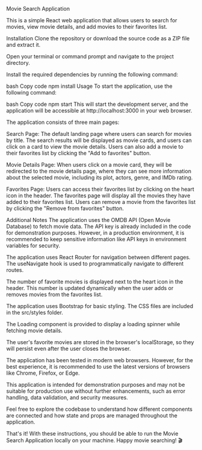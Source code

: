 Movie Search Application

This is a simple React web application that allows users to search for movies, view movie details, and add movies to their favorites list.


Installation
Clone the repository or download the source code as a ZIP file and extract it.

Open your terminal or command prompt and navigate to the project directory.

Install the required dependencies by running the following command:

bash
Copy code
npm install
Usage
To start the application, use the following command:

bash
Copy code
npm start
This will start the development server, and the application will be accessible at http://localhost:3000 in your web browser.

The application consists of three main pages:

Search Page: The default landing page where users can search for movies by title. The search results will be displayed as movie cards, and users can click on a card to view the movie details. Users can also add a movie to their favorites list by clicking the "Add to favorites" button.

Movie Details Page: When users click on a movie card, they will be redirected to the movie details page, where they can see more information about the selected movie, including its plot, actors, genre, and IMDb rating.

Favorites Page: Users can access their favorites list by clicking on the heart icon in the header. The favorites page will display all the movies they have added to their favorites list. Users can remove a movie from the favorites list by clicking the "Remove from favorites" button.

Additional Notes
The application uses the OMDB API (Open Movie Database) to fetch movie data. The API key is already included in the code for demonstration purposes. However, in a production environment, it is recommended to keep sensitive information like API keys in environment variables for security.

The application uses React Router for navigation between different pages. The useNavigate hook is used to programmatically navigate to different routes.

The number of favorite movies is displayed next to the heart icon in the header. This number is updated dynamically when the user adds or removes movies from the favorites list.

The application uses Bootstrap for basic styling. The CSS files are included in the src/styles folder.

The Loading component is provided to display a loading spinner while fetching movie details.

The user's favorite movies are stored in the browser's localStorage, so they will persist even after the user closes the browser.

The application has been tested in modern web browsers. However, for the best experience, it is recommended to use the latest versions of browsers like Chrome, Firefox, or Edge.

This application is intended for demonstration purposes and may not be suitable for production use without further enhancements, such as error handling, data validation, and security measures.

Feel free to explore the codebase to understand how different components are connected and how state and props are managed throughout the application.

That's it! With these instructions, you should be able to run the Movie Search Application locally on your machine. Happy movie searching! 🎬